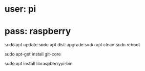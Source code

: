 
# user: pi
# pass: raspberry

sudo apt update 
sudo apt dist-upgrade 
sudo apt clean 
sudo reboot 



sudo apt-get install git-core

sudo apt install libraspberrypi-bin
